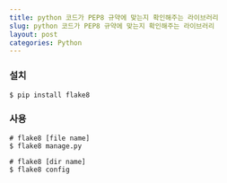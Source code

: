 ```yaml
---
title: python 코드가 PEP8 규약에 맞는지 확인해주는 라이브러리
slug: python 코드가 PEP8 규약에 맞는지 확인해주는 라이브러리
layout: post
categories: Python
---
```



### 설치

```
$ pip install flake8
```

### 사용

```
# flake8 [file name]
$ flake8 manage.py

# flake8 [dir name]
$ flake8 config
```



